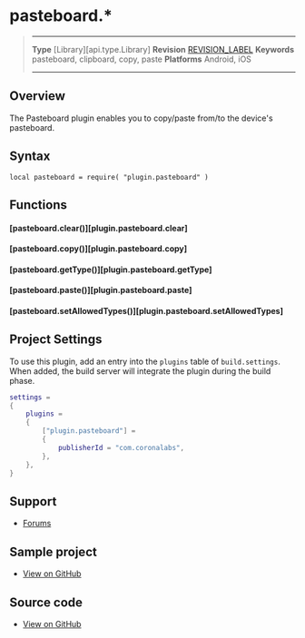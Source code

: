 # pasteboard.*

> --------------------- ------------------------------------------------------------------------------------------
> __Type__              [Library][api.type.Library]
> __Revision__          [REVISION_LABEL](REVISION_URL)
> __Keywords__          pasteboard, clipboard, copy, paste
> __Platforms__			Android, iOS
> --------------------- ------------------------------------------------------------------------------------------

## Overview

The Pasteboard plugin enables you to copy/paste from/to the device's pasteboard.


## Syntax

	local pasteboard = require( "plugin.pasteboard" )


## Functions

#### [pasteboard.clear()][plugin.pasteboard.clear]

#### [pasteboard.copy()][plugin.pasteboard.copy]

#### [pasteboard.getType()][plugin.pasteboard.getType]

#### [pasteboard.paste()][plugin.pasteboard.paste]

#### [pasteboard.setAllowedTypes()][plugin.pasteboard.setAllowedTypes]


## Project Settings

To use this plugin, add an entry into the `plugins` table of `build.settings`. When added, the build server will integrate the plugin during the build phase.

``````lua
settings =
{
	plugins =
	{
		["plugin.pasteboard"] =
		{
			publisherId = "com.coronalabs",
		},
	},
}
``````

<!---

## Sample Code

[https://github.com/coronalabs/plugins-sample-pasteboard/](https://github.com/coronalabs/plugins-sample-pasteboard)

-->

## Support

* [Forums](https://forums.solar2d.com/c/corona-marketplace/corona-premium-plugins/92)

## Sample project

* [View on GitHub](https://github.com/coronalabs/plugins-source-pasteboard/tree/master/Corona)

## Source code

* [View on GitHub](https://github.com/coronalabs/plugins-source-pasteboard)
